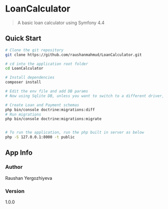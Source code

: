 # LoanCalculator

> A basic loan calculator using Symfony 4.4

## Quick Start

``` bash
# Clone the git repository
git clone https://github.com/raushanmahmud/LoanCalculator.git

# cd into the application root folder
cd LoanCalculator

# Install dependencies
composer install

# Edit the env file and add DB params
# Now using Sqlite DB, unless you want to switch to a different driver, you can keep the default values in the .env file

# Create Loan and Payment schemas
php bin/console doctrine:migrations:diff
# Run migrations
php bin/console doctrine:migrations:migrate


# To run the application, run the php built in server as below
php -S 127.0.0.1:8000 -t public

```

## App Info

### Author

Raushan Yergozhiyeva

### Version

1.0.0
